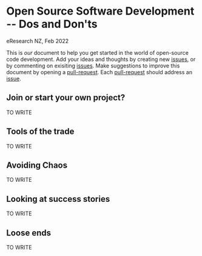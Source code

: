 # Open Source Software Development -- Dos and Don'ts
eResearch NZ, Feb 2022

This is _our_ document to help you get started in the world of open-source code development. 
Add your ideas and thoughts by creating new [issues](https://github.com/OSS-BOF-eResearch-2022/oss-bof-repo1/issues), or by commenting on exisiting [issues](https://github.com/OSS-BOF-eResearch-2022/oss-bof-repo1/issues). 
Make suggestions to improve this document by opening a [pull-request](https://github.com/OSS-BOF-eResearch-2022/oss-bof-repo1/pulls). 
Each [pull-request](https://github.com/OSS-BOF-eResearch-2022/oss-bof-repo1/pulls) should address an [issue](https://github.com/OSS-BOF-eResearch-2022/oss-bof-repo1/issues). 

## Join or start your own project?

TO WRITE

## Tools of the trade

TO WRITE


## Avoiding Chaos

TO WRITE


## Looking at success stories

TO WRITE

## Loose ends

TO WRITE



